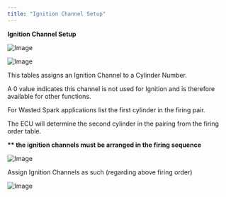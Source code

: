 ```yaml
---
title: "Ignition Channel Setup"
---
```


**Ignition Channel Setup**


![Image](</lib/Ignition8.jpg>)


![Image](</lib/Ignition9.jpg>)


This tables assigns an Ignition Channel to a Cylinder Number.&nbsp;


A 0 value indicates this channel is not used for Ignition and is therefore available for other functions.


For Wasted Spark applications list the first cylinder in the firing pair.&nbsp;

The ECU will determine the second cylinder in the pairing from the firing order table.

**\*\* the ignition channels must be arranged in the firing sequence**


![Image](</lib/NewItem896.png>)



Assign Ignition Channels as such (regarding above firing order)


![Image](</lib/NewItem898.png>)


